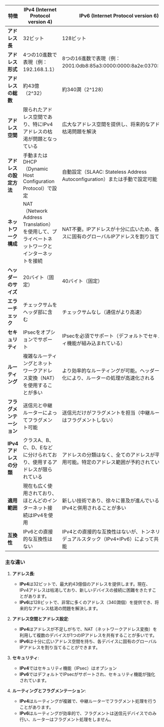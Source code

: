 

| **特徴**                     | **IPv4 (Internet Protocol version 4)**                                                                                         | **IPv6 (Internet Protocol version 6)**                                                                                     |
|------------------------------|-------------------------------------------------------------------------------------------------------------------------------|---------------------------------------------------------------------------------------------------------------------------|
| **アドレス長**               | 32ビット                                                                                                                     | 128ビット                                                                                                                 |
| **アドレス形式**             | 4つの10進数で表現（例：192.168.1.1）                                                                                           | 8つの16進数で表現（例：2001:0db8:85a3:0000:0000:8a2e:0370:7334）                                                           |
| **アドレスの総数**           | 約43億（2^32）                                                                                                                | 約340澗（2^128）                                                                                                           |
| **アドレス空間**             | 限られたアドレス空間であり、特にIPv4アドレスの枯渇が問題となっている                                                         | 広大なアドレス空間を提供し、将来的なアドレスの枯渇問題を解決                                                             |
| **アドレスの設定方法**       | 手動またはDHCP（Dynamic Host Configuration Protocol）で設定                                                                 | 自動設定（SLAAC: Stateless Address Autoconfiguration）または手動で設定可能                                               |
| **ネットワーク構成**         | NAT（Network Address Translation）を使用して、プライベートネットワークとインターネットを接続                                                                 | NAT不要。IPアドレスが十分に広いため、各デバイスに固有のグローバルIPアドレスを割り当て可能                                    |
| **ヘッダーのサイズ**         | 20バイト（固定）                                                                                                               | 40バイト（固定）                                                                                                           |
| **エラーチェック**           | チェックサムをヘッダ部に含む                                                                                                   | チェックサムなし（通信がより高速）                                                                                           |
| **セキュリティ**             | IPsecをオプションでサポート                                                                                                   | IPsecを必須でサポート（デフォルトでセキュリティ機能が組み込まれている）                                                     |
| **ルーティング**             | 複雑なルーティングとネットワークアドレス変換（NAT）を使用することが多い                                                        | より効率的なルーティングが可能。ヘッダーの簡素化により、ルーターの処理が高速化される                                        |
| **フラグメンテーション**     | 送信元と中継ルーターによってフラグメント可能                                                                                     | 送信元だけがフラグメントを担当（中継ルーターではフラグメントしない）                                                         |
| **IPv4アドレスの分類**       | クラスA、B、C、D、Eなどに分けられており、使用するアドレスが限られている                                                         | アドレスの分類はなく、全てのアドレスが平等に使用可能。特定のアドレス範囲が予約されている                                     |
| **適用範囲**                 | 現在も広く使用されており、ほとんどのインターネット接続はIPv4を使用                                                                | 新しい技術であり、徐々に普及が進んでいるが、IPv4と併用されることが多い                                                      |
| **互換性**                   | IPv6との直接的な互換性はない                                                                                                   | IPv4との直接的な互換性はないが、トンネリングやデュアルスタック（IPv4+IPv6）によって共存が可能                                 |

### 主な違い
1. **アドレス長**:
   - **IPv4**は32ビットで、最大約43億個のアドレスを提供します。現在、IPv4アドレスは枯渇しており、新しいデバイスの接続に困難をきたすことがあります。
   - **IPv6**は128ビットで、非常に多くのアドレス（340澗個）を提供でき、将来的なアドレス枯渇の問題を解決します。

2. **アドレス空間とアドレス設定**:
   - **IPv4**はアドレスが不足しがちで、NAT（ネットワークアドレス変換）を利用して複数のデバイスが1つのIPアドレスを共有することが多いです。
   - **IPv6**は十分に広いアドレス空間を持ち、各デバイスに固有のグローバルIPアドレスを割り当てることができます。

3. **セキュリティ**:
   - **IPv4**ではセキュリティ機能（IPsec）はオプション
   - **IPv6**ではデフォルトでIPsecがサポートされ、セキュリティ機能が強化されています。

4. **ルーティングとフラグメンテーション**:
   - **IPv4**はルーティングが複雑で、中継ルーターでフラグメント処理を行うことがあります。
   - **IPv6**はルーティングが効率的で、フラグメントは送信元デバイスでのみ行い、ルーターはフラグメント処理をしません。
